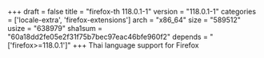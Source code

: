 +++
draft = false
title = "firefox-th 118.0.1-1"
version = "118.0.1-1"
categories = ['locale-extra', 'firefox-extensions']
arch = "x86_64"
size = "589512"
usize = "638979"
sha1sum = "60a18dd2fe05e2f31f75b7bec97eac46bfe960f2"
depends = "['firefox>=118.0.1']"
+++
Thai language support for Firefox